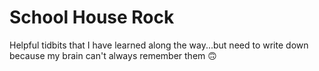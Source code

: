 # School House Rock

Helpful tidbits that I have learned along the way...but need to write down because my brain can't always remember them 🙃


